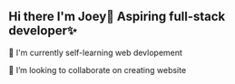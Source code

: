 ## Hi there I'm Joey👋 Aspiring full-stack developer✨

🌱 I'm currently self-learning web devlopement 

👯 I’m looking to collaborate on creating website 

